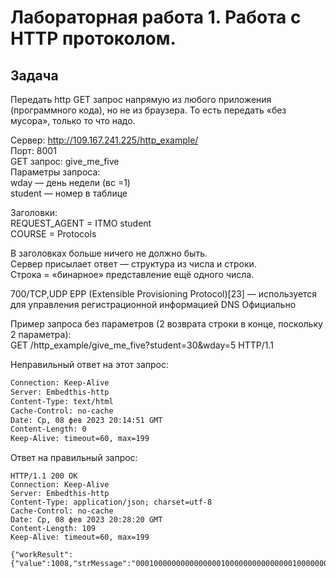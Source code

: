 # Лабораторная работа 1. Работа с HTTP протоколом.
## Задача
Передать http GET запрос напрямую из любого приложения (программного кода), но не из браузера. То есть передать «без мусора», только то что надо. <br>

Сервер: http://109.167.241.225/http_example/ <br>
Порт: 8001 <br>
GET запрос: give_me_five <br>
Параметры запроса: <br>
wday — день недели (вс =1) <br>
student — номер в таблице <br>

Заголовки: <br>
REQUEST_AGENT = ITMO student <br>
COURSE = Protocols <br>

В заголовках больше ничего не должно быть. <br>
Сервер присылает ответ — структура из числа и строки. <br>
Строка = «бинарное» представление ещё одного числа. <br>

700/TCP,UDP EPP (Extensible Provisioning Protocol)[23] — используется для управления регистрационной информацией DNS Официально <br>

Пример запроса без параметров (2 возврата строки в конце, поскольку 2 параметра): <br>
GET /http_example/give_me_five?student=30&wday=5 HTTP/1.1

Неправильный ответ на этот запрос: <br>
```HTTP/1.1 409 Conflict 
Connection: Keep-Alive 
Server: Embedthis-http 
Content-Type: text/html 
Cache-Control: no-cache 
Date: Ср, 08 фев 2023 20:14:51 GMT 
Content-Length: 0 
Keep-Alive: timeout=60, max=199 
```
Ответ на правильный запрос: <br>
```
HTTP/1.1 200 OK
Connection: Keep-Alive
Server: Embedthis-http
Content-Type: application/json; charset=utf-8
Cache-Control: no-cache
Date: Ср, 08 фев 2023 20:28:20 GMT
Content-Length: 109
Keep-Alive: timeout=60, max=199

{"workResult":{"value":1008,"strMessage":"0001000000000000000100000000000000010000000000000001000000000000"}}
```